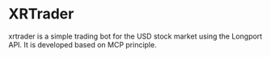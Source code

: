 # XRTrader
xrtrader is a simple trading bot for the USD stock market using the Longport API.
It is developed based on MCP principle.